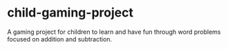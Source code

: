 # child-gaming-project
A gaming project for children to learn and have fun through word problems focused on addition and subtraction.
